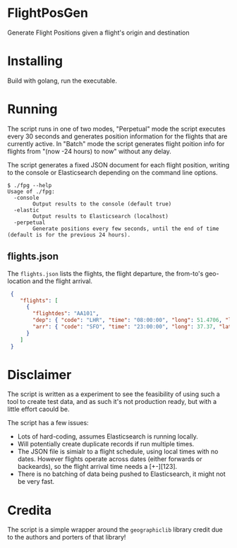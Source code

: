 # FlightPosGen
Generate Flight Positions given a flight's origin and destination 


# Installing
Build with golang, run the executable.




# Running

The script runs in one of two modes, "Perpetual" mode the script executes every 30 seconds and generates position information for the flights that are currently active.
In "Batch" mode the script generates flight poition info for flights from "(now -24 hours) to now" without any delay.  

The script generates a fixed JSON document for each flight position, writing to the console or Elasticsearch depending on the command line options.

```
$ ./fpg --help
Usage of ./fpg:
  -console
    	Output results to the console (default true)
  -elastic
    	Output results to Elasticsearch (localhost)
  -perpetual
    	Generate positions every few seconds, until the end of time (default is for the previous 24 hours).
```

## flights.json

The `flights.json` lists the flights, the flight departure, the from-to's geo-location and the flight arrival.

```json
 {
    "flights": [
      {
        "flightdes": "AA101",
        "dep": { "code": "LHR", "time": "08:00:00", "long": 51.4706, "lat": -0.461941 },
        "arr": { "code": "SFO", "time": "23:00:00", "long": 37.37, "lat": -122.375 }
      }
    ]
 }
```

# Disclaimer

The script is written as a experiment to see the feasibility of using such a tool to create test data, and as such it's not production ready, but with a little effort caould be.

The script has a few issues:
- Lots of hard-coding, assumes Elasticsearch is running locally.
- Will potentially create duplicate records if run multiple times.
- The JSON file is simialr to a flight schedule, using local times with no dates.
  However flights operate across dates (either forwards or backeards), so the flight arrival time needs a [+-][123].
- There is no batching of data being pushed to Elasticsearch, it might not be very fast.

# Credita

The script is a simple wrapper around the `geographiclib` library credit due to the authors and porters of that library!
